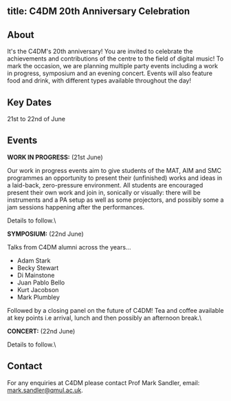 title: C4DM 20th Anniversary Celebration
---------


About
-------
It's the C4DM's 20th anniversary! You are invited to celebrate the achievements and contributions of the centre to the field of digital music! To mark the occasion, we are planning multiple party events including a work in progress, symposium and an evening concert. Events will also feature food and drink, with different types available throughout the day!


Key Dates 
-------
21st to 22nd of June


Events
------------------
**WORK IN PROGRESS:** (21st June)

Our work in progress events aim to give students of the MAT, AIM and SMC programmes an opportunity to present their (unfinished) works and ideas in a laid-back, zero-pressure environment. All students are encouraged present their own work and join in, sonically or visually: there will be instruments and a PA setup as well as some projectors, and possibly some a jam sessions happening after the performances. 

Details to follow.\



**SYMPOSIUM:** (22nd June)

Talks from C4DM alumni across the years...

* Adam Stark
* Becky Stewart
* Di Mainstone
* Juan Pablo Bello
* Kurt Jacobson
* Mark Plumbley

Followed by a closing panel on the future of C4DM! Tea and coffee available at key points i.e arrival, lunch and then possibly an afternoon break.\



**CONCERT:** (22nd June)

Details to follow.\




Contact
------------------

For any enquiries at C4DM please contact Prof Mark Sandler, email: [mark.sandler@qmul.ac.uk](mailto:mark.sandler@qmul.ac.uk).
